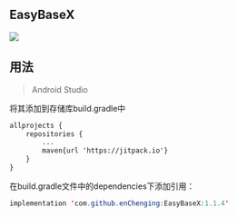 EasyBaseX
-
[![](https://jitpack.io/v/enChenging/EasyBaseX.svg)](https://jitpack.io/#enChenging/EasyBaseX)

## 用法

>Android Studio

将其添加到存储库build.gradle中
```xml
allprojects {
    repositories {
      	...
        maven{url 'https://jitpack.io'}
    }
}
```
 在build.gradle文件中的dependencies下添加引用：
	
```java
implementation 'com.github.enChenging:EasyBaseX:1.1.4'
```




